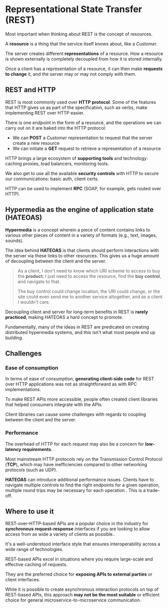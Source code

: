 # Representational State Transfer (REST)

Most important when thinking about REST is the concept of resources.

A **resource** is a thing that the service itself knows about, like a *Customer*.

The server creates different **representations** of a resource. How a resource is shown externally is completely decoupled from how it is stored internally.

Once a client has a representation of a resource, it can then make **requests to change** it, and the server may or may not comply with them.


## REST and HTTP

REST is most commonly used over **HTTP protocol**. Some of the features that HTTP gives us as part of the specification, such as verbs, make implementing REST over HTTP easier.

There is one endpoint in the form of a resource, and the operations we can carry out on it are baked into the HTTP protocol:
- We can **POST** a *Customer* representation to request that the server create a new resource
- We can initiate a **GET** request to retrieve a representation of a resource

HTTP brings a large ecosystem of **supporting tools** and technology: caching proxies, load balancers, monitoring tools.

We also get to use all the available **security controls** with HTTP to secure our communications: basic auth, client certs.

HTTP can be used to implement **RPC** (SOAP, for example, gets routed over HTTP).


## Hypermedia as the engine of application state (HATEOAS)

**Hypermedia** is a concept wherein a piece of content contains links to various other pieces of content in a variety of formats (e.g., text, images, sounds).

The idea behind **HATEOAS** is that clients should perform interactions with the server via these links to other resources. This gives us a huge amount of decoupling between the client and the server.

> As a client, I don't need to know which URI scheme to access to buy the **product**; I just need to access the resource, find the **buy control**, and navigate to that.
>
> The buy control could change location, the URI could change, or the site could even send me to another service altogether, and as a client I wouldn't care.

Decoupling client and server for long-term benefits in REST is **rarely practiced**, making HATEOAS a hard concept to promote.

Fundamentally, many of the ideas in REST are predicated on creating distributed hypermedia systems, and this isn't what most people end up building.


## Challenges

### Ease of consumption

In terms of ease of consumption, **generating client-side code** for REST over HTTP applications was not as straightforward as with RPC implementations.

To make REST APIs more accessible, people often created client libraries that helped consumers integrate with the APIs.

Client libraries can cause some challenges with regards to coupling between the client and the server.


### Performance

The overhead of HTTP for each request may also be a concern for **low-latency requirements**.

Most mainstream HTTP protocols rely on the Transmission Control Protocol (**TCP**), which may have inefficiencies compared to other networking protocols (such as UDP).

**HATEOAS** can introduce additional performance issues. Clients have to navigate multiple controls to find the right endpoints for a given operation, multiple round trips may be necessary for each operation . This is a trade-off.


## Where to use it

REST-over-HTTP-based APIs are a popular choice in the industry for **synchronous request-response** interfaces if you are looking to allow access from as wide a variety of clients as possible..

It's a well-understood interface style that ensures interoperability across a wide range of technologies.

REST-based APIs excel in situations where you require large-scale and effective caching of requests.

They are the preferred choice for **exposing APIs to external parties** or client interfaces.

While it is possible to create asynchronous interaction protocols on top of REST-based APIs, this approach **may not be the most suitable** or efficient choice for general microservice-to-microservice communication.
